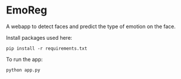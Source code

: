 # EmoReg
A webapp to detect faces and predict the type of emotion on the face. 

 
Install packages used here:
```
pip install -r requirements.txt
```
 

To run the app:
```
python app.py
```

